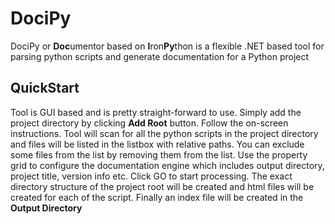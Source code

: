 # DociPy
DociPy or **Doc**umentor based on **I**ron**Py**thon is a flexible .NET based tool for parsing python scripts and generate documentation for a Python project

## QuickStart 
Tool is GUI based and is pretty straight-forward to use. Simply add the project directory by clicking **Add Root** button. 
Follow the on-screen instructions. Tool will scan for all the python scripts in the project directory and files will be listed
in the listbox with relative paths. You can exclude some files from the list by removing them from the list. 
Use the property grid to configure the documentation engine which includes output directory, project title, version info etc.
Click GO to start processing. The exact directory structure of the project root will be created and html files will be created
for each of the script. Finally an index file will be created in the **Output Directory**
